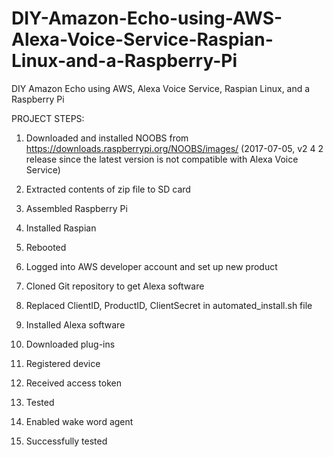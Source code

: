 # DIY-Amazon-Echo-using-AWS-Alexa-Voice-Service-Raspian-Linux-and-a-Raspberry-Pi
DIY Amazon Echo using AWS, Alexa Voice Service, Raspian Linux, and a Raspberry Pi

PROJECT STEPS:

1) Downloaded and installed NOOBS from https://downloads.raspberrypi.org/NOOBS/images/ 
(2017-07-05, v2 4 2 release since the latest version is not compatible with Alexa Voice Service) 

2) Extracted contents of zip file to SD card

3) Assembled Raspberry Pi

4) Installed Raspian

5) Rebooted

6) Logged into AWS developer account and set up new product

7) Cloned Git repository to get Alexa software

8) Replaced ClientID, ProductID, ClientSecret  in automated_install.sh file

9) Installed Alexa software

10) Downloaded plug-ins

11) Registered device

12) Received access token

13) Tested

14) Enabled wake word agent

15) Successfully tested
